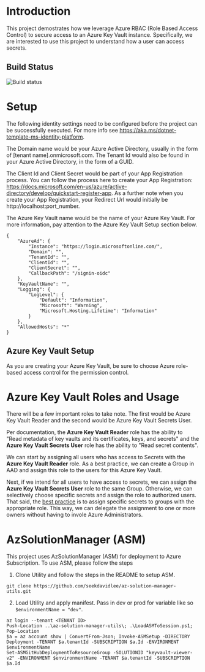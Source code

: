 # Introduction
This project demostrates how we leverage Azure RBAC (Role Based Access Control) to secure access to an Azure Key Vault instance. Specifically, we are interested to use this project to understand how a user can access secrets.

## Build Status
![Build status](https://github.com/seekdavidlee/Eklee-KeyVault/actions/workflows/app.yml/badge.svg)

# Setup
The following identity settings need to be configured before the project can be successfully executed. For more info see https://aka.ms/dotnet-template-ms-identity-platform. 

The Domain name would be your Azure Active Directory, usually in the form of [tenant name].onmicrosoft.com. The Tenant Id would also be found in your Azure Active Directory, in the form of a GUID. 

The Client Id and Client Secret would be part of your App Registration process. You can follow the process here to create your App Registration: https://docs.microsoft.com/en-us/azure/active-directory/develop/quickstart-register-app. As a further note when you create your App Registration, your Redirect Url would initially be http://localhost:port_number. 

The Azure Key Vault name would be the name of your Azure Key Vault. For more information, pay attention to the Azure Key Vault Setup section below.

```
{
	"AzureAd": {
		"Instance": "https://login.microsoftonline.com/",
		"Domain": "",
		"TenantId": "",
		"ClientId": "",
		"ClientSecret": "",
		"CallbackPath": "/signin-oidc"
	},
	"KeyVaultName": "",
	"Logging": {
		"LogLevel": {
			"Default": "Information",
			"Microsoft": "Warning",
			"Microsoft.Hosting.Lifetime": "Information"
		}
	},
	"AllowedHosts": "*"
}
```

## Azure Key Vault Setup
As you are creating your Azure Key Vault, be sure to choose Azure role-based access control for the permission control.

# Azure Key Vault Roles and Usage
There will be a few important roles to take note. The first would be Azure Key Vault Reader and the second would be Azure Key Vault Secrets User.

Per documentation, the **Azure Key Vault Reader** role has the ability to "Read metadata of key vaults and its certificates, keys, and secrets" and the **Azure Key Vault Secrets User** role has the ability to "Read secret contents". 

We can start by assigning all users who has access to Secrets with the **Azure Key Vault Reader** role. As a best practice, we can create a Group in AAD and assign this role to the users for this Azure Key Vault.

Next, if we intend for all users to have access to secrets, we can assign the **Azure Key Vault Secrets User** role to the same Group. Otherwise, we can selectively choose specific secrets and assign the role to authorized users. That said, the [best practice](https://docs.microsoft.com/en-us/azure/active-directory/roles/best-practices#6-use-groups-for-azure-ad-role-assignments-and-delegate-the-role-assignment) is to assign specific secrets to groups with the appropriate role. This way, we can delegate the assignment to one or more owners without having to invole Azure Administrators.

# AzSolutionManager (ASM)

This project uses AzSolutionManager (ASM) for deployment to Azure Subscription. To use ASM, please follow the steps

1. Clone Utility and follow the steps in the README to setup ASM.

```
git clone https://github.com/seekdavidlee/az-solution-manager-utils.git
```

2. Load Utility and apply manifest. Pass in dev or prod for variable like so ``` $environmentName = "dev" ```.

```
az login --tenant <TENANT ID>
Push-Location ..\az-solution-manager-utils\; .\LoadASMToSession.ps1; Pop-Location
$a = az account show | ConvertFrom-Json; Invoke-ASMSetup -DIRECTORY Deployment -TENANT $a.tenantId -SUBSCRIPTION $a.Id -ENVIRONMENT $environmentName
Set-ASMGitHubDeploymentToResourceGroup -SOLUTIONID "keyvault-viewer-v2" -ENVIRONMENT $environmentName -TENANT $a.tenantId -SUBSCRIPTION $a.Id
```